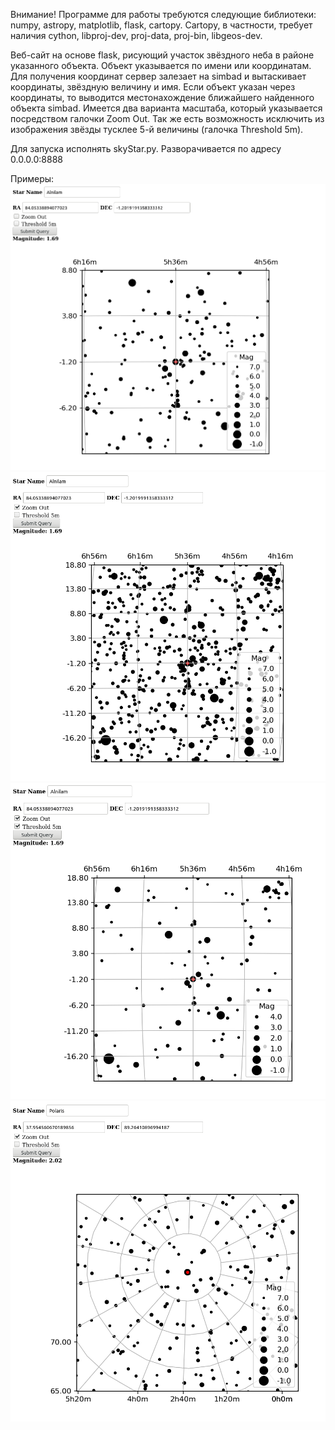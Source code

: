 Внимание!
Программе для работы требуются следующие библиотеки: numpy, astropy,
matplotlib, flask, cartopy.
Cartopy, в частности, требует наличия cython, libproj-dev, proj-data, proj-bin,
libgeos-dev.

Веб-сайт на основе flask, рисующий участок звёздного неба в районе
указанного объекта. Объект указывается по имени или координатам. Для
получения координат сервер залезает на simbad и вытаскивает координаты,
звёздную величину и имя.
Если объект указан через координаты, то выводится местонахождение ближайшего
найденного объекта simbad.
Имеется два варианта масштаба, который указывается посредством галочки Zoom
Out. Так же есть возможность исключить из изображения звёзды тусклее 5-й
величины (галочка Threshold 5m).

Для запуска исполнять skyStar.py.
Разворачивается по адресу 0.0.0.0:8888

Примеры:
![Repo List](screenshots/1.png)
![Repo List](screenshots/2.png)
![Repo List](screenshots/3.png)
![Repo List](screenshots/4.png)
